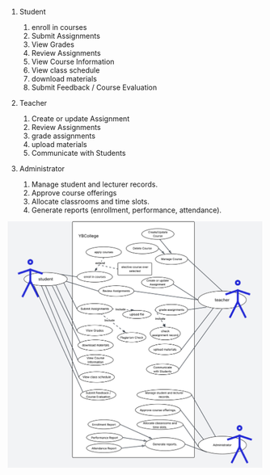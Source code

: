 1. Student

   1. enroll in courses
   2. Submit Assignments
   3. View Grades
   4. Review Assignments
   5. View Course Information
   6. View class schedule
   7. download materials
   8. Submit Feedback / Course Evaluation

2. Teacher

   1. Create or update Assignment
   2. Review Assignments
   3. grade assignments
   4. upload materials
   5. Communicate with Students

3. Administrator

   1. Manage student and lecturer records.
   2. Approve course offerings
   3. Allocate classrooms and time slots.
   4. Generate reports (enrollment, performance, attendance).

![alt text](image.png)
